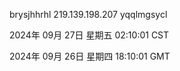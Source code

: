 brysjhhrhl 219.139.198.207 yqqlmgsycl

2024年 09月 27日 星期五 02:10:01 CST

2024年 09月 26日 星期四 18:10:01 GMT
